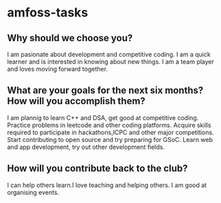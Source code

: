 # amfoss-tasks

## Why should we choose you?
I am pasionate about development and competitive coding.
I am a quick learner and is interested in knowing about new things.
I am a team player and loves moving forward together.

## What are your goals for the next six months? How will you accomplish them?
I am plannig to learn C++ and DSA, get good at competitive coding.
Practice problems in leetcode and other coding platforms.
Acquire skills required to participate in hackathons,ICPC and other major competitions.
Start contributing to open source and try preparing for GSoC.
Learn web and app development, try out other development fields.

## How will you contribute back to the club?
I can help others learn.I love teaching and helping others.
I am good at organising events.
